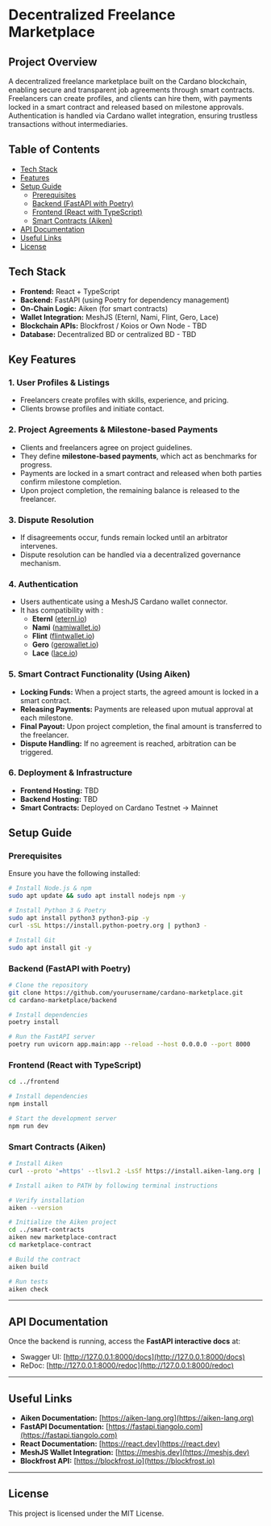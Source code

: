 # Decentralized Freelance Marketplace

## Project Overview

A decentralized freelance marketplace built on the Cardano blockchain, enabling secure and transparent job agreements through smart contracts. Freelancers can create profiles, and clients can hire them, with payments locked in a smart contract and released based on milestone approvals. Authentication is handled via Cardano wallet integration, ensuring trustless transactions without intermediaries.

## **Table of Contents**
- [Tech Stack](#tech-stack)
- [Features](#key-features)
- [Setup Guide](#setup-guide)
  - [Prerequisites](#prerequisites)
  - [Backend (FastAPI with Poetry)](#backend-fastapi-with-poetry)
  - [Frontend (React with TypeScript)](#frontend-react-with-typescript)
  - [Smart Contracts (Aiken)](#smart-contracts-aiken)
- [API Documentation](#api-documentation)
- [Useful Links](#useful-links)
- [License](#license)

## **Tech Stack**
- **Frontend:** React + TypeScript
- **Backend:** FastAPI (using Poetry for dependency management)
- **On-Chain Logic:** Aiken (for smart contracts)
- **Wallet Integration:** MeshJS (Eternl, Nami, Flint, Gero, Lace)
- **Blockchain APIs:** Blockfrost / Koios or Own Node - TBD
- **Database:** Decentralized BD or centralized BD - TBD

## Key Features

### 1. User Profiles & Listings

- Freelancers create profiles with skills, experience, and pricing.
- Clients browse profiles and initiate contact.

### 2. Project Agreements & Milestone-based Payments

- Clients and freelancers agree on project guidelines.
- They define **milestone-based payments**, which act as benchmarks for progress.
- Payments are locked in a smart contract and released when both parties confirm milestone completion.
- Upon project completion, the remaining balance is released to the freelancer.

### 3. Dispute Resolution

- If disagreements occur, funds remain locked until an arbitrator intervenes.
- Dispute resolution can be handled via a decentralized governance mechanism.

### 4. Authentication

- Users authenticate using a MeshJS Cardano wallet connector.
- It has compatibility with :
  - **Eternl** ([eternl.io](https://eternl.io))
  - **Nami** ([namiwallet.io](https://namiwallet.io))
  - **Flint** ([flintwallet.io](https://flintwallet.io))
  - **Gero** ([gerowallet.io](https://gerowallet.io))
  - **Lace** ([lace.io](https://www.lace.io))

### 5. Smart Contract Functionality (Using Aiken)

- **Locking Funds:** When a project starts, the agreed amount is locked in a smart contract.
- **Releasing Payments:** Payments are released upon mutual approval at each milestone.
- **Final Payout:** Upon project completion, the final amount is transferred to the freelancer.
- **Dispute Handling:** If no agreement is reached, arbitration can be triggered.

### 6. Deployment & Infrastructure

- **Frontend Hosting:** TBD
- **Backend Hosting:** TBD
- **Smart Contracts:** Deployed on Cardano Testnet → Mainnet

## **Setup Guide**

### **Prerequisites**
Ensure you have the following installed:

```sh
# Install Node.js & npm
sudo apt update && sudo apt install nodejs npm -y

# Install Python 3 & Poetry
sudo apt install python3 python3-pip -y
curl -sSL https://install.python-poetry.org | python3 -

# Install Git
sudo apt install git -y
```

### **Backend (FastAPI with Poetry)**

```sh
# Clone the repository
git clone https://github.com/yourusername/cardano-marketplace.git
cd cardano-marketplace/backend

# Install dependencies
poetry install

# Run the FastAPI server
poetry run uvicorn app.main:app --reload --host 0.0.0.0 --port 8000
```

### **Frontend (React with TypeScript)**

```sh
cd ../frontend

# Install dependencies
npm install

# Start the development server
npm run dev
```

### **Smart Contracts (Aiken)**

```sh
# Install Aiken
curl --proto '=https' --tlsv1.2 -LsSf https://install.aiken-lang.org | sh

# Install aiken to PATH by following terminal instructions

# Verify installation
aiken --version

# Initialize the Aiken project
cd ../smart-contracts
aiken new marketplace-contract
cd marketplace-contract

# Build the contract
aiken build

# Run tests
aiken check
```

---

## **API Documentation**
Once the backend is running, access the **FastAPI interactive docs** at:
- Swagger UI: [http://127.0.0.1:8000/docs](http://127.0.0.1:8000/docs)
- ReDoc: [http://127.0.0.1:8000/redoc](http://127.0.0.1:8000/redoc)

---

## **Useful Links**
- **Aiken Documentation:** [https://aiken-lang.org](https://aiken-lang.org)
- **FastAPI Documentation:** [https://fastapi.tiangolo.com](https://fastapi.tiangolo.com)
- **React Documentation:** [https://react.dev](https://react.dev)
- **MeshJS Wallet Integration:** [https://meshjs.dev](https://meshjs.dev)
- **Blockfrost API:** [https://blockfrost.io](https://blockfrost.io)

---

## **License**
This project is licensed under the MIT License.

